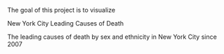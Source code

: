The goal of this project is to visualize

New York City Leading Causes of Death

The leading causes of death by sex and ethnicity in New York City since 2007
